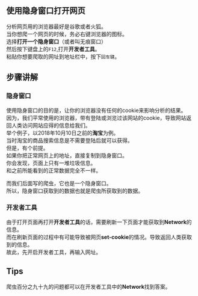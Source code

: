 ## 使用隐身窗口打开网页  
分析网页用的浏览器最好是谷歌或者火狐。  
当你想爬一个网页的时候，务必右键浏览器的图标。  
选择**打开一个隐身窗口**（或者叫无痕窗口）  
然后按下键盘上的`F12`,打开**开发者工具**。  
粘贴你想要爬取的网址到地址栏中，按下`回车键`。   

## 步骤讲解  
### 隐身窗口
使用隐身窗口的目的是，让你的浏览器没有任何的cookie来影响分析的结果。  
因为，我们平常使用的浏览器，带有登陆或浏览过该网站的cookie，导致网站返回人类访问网站应得的信息给我们。  
举个例子，以2018年10月10日之前的**淘宝**为例。  
当时淘宝的商品搜索信息是不需要登陆后就可以获得。   
但是，有个前提。  
如果你把正常网页上的地址，直接复制到隐身窗口。  
你会发现，页面上只有一堆垃圾信息。  
和之前所能看到的正常数据完全不一样。

而我们后面写的爬虫，它也是一个隐身窗口。  
所以，隐身窗口获取到的数据也就是爬虫所获取到的数据。
### 开发者工具  
由于打开页面再打开**开发者工具**的话，需要刷新一下页面才能获取到**Network**的信息。  
而在刷新页面的过程中有可能导致被网页**set-cookie**的情况。导致返回人类获取到的信息。  
故此，先开启开发者工具，再输入网址。  
## Tips
爬虫百分之九十九的问题都可以在开发者工具中的**Network**找到答案。
